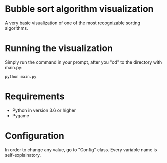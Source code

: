 # Bubble sort algorithm visualization
A very basic visualization of one of the most recognizable sorting algorithms.

# Running the visualization
Simply run the command in your prompt, after you "cd" to the directory with main.py:
```
python main.py
```

# Requirements
- Python in version 3.6 or higher
- Pygame

# Configuration
In order to change any value, go to "Config" class.
Every variable name is self-explainatory.